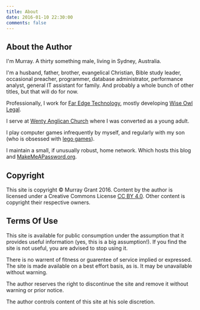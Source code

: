 ```yaml
---
title: About
date: 2016-01-10 22:30:00
comments: false 
---
```


## About the Author

I'm Murray. A thirty something male, living in Sydney, Australia.
  
I'm a husband, father, brother, evangelical Christian, Bible study leader, occasional preacher, programmer, database administrator, performance analyst, general IT assistant for family.
And probably a whole bunch of other titles, but that will do for now. 

Professionally, I work for [Far Edge Technology](http://www.faredge.com.au), mostly developing [Wise Owl Legal](http://www.wiseowllegal.com.au).  

I serve at [Wenty Anglican Church](http://www.wentworthville.anglican.asn.au/) where I was converted as a young adult.

I play computer games infrequently by myself, and regularly with my son (who is obsessed with [lego games](https://en.wikipedia.org/wiki/Lego_Marvel_Super_Heroes)).

I maintain a small, if unusually robust, home network.
Which hosts this blog and [MakeMeAPassword.org](https://makemeapassword.org).


## Copyright
This site is copyright © Murray Grant 2016. 
Content by the author is licensed under a Creative Commons License [CC BY 4.0](http://creativecommons.org/licenses/by/4.0/deed.en_GB). 
Other content is copyright their respective owners.

## Terms Of Use
This site is available for public consumption under the assumption that it provides useful information (yes, this is a big assumption!).
If you find the site is not useful, you are advised to stop using it.

There is no warrent of fitness or guarentee of service implied or expressed. 
The site is made available on a best effort basis, as is. It may be unavailable without warning.

The author reserves the right to discontinue the site and remove it without warning or prior notice.

The author controls content of this site at his sole discretion. 


